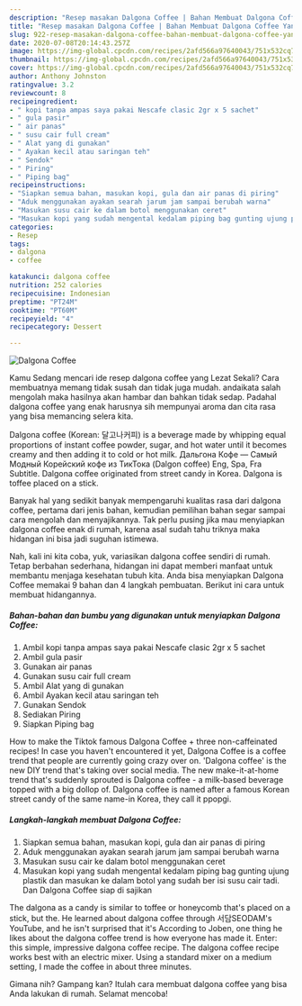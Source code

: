 ```yaml
---
description: "Resep masakan Dalgona Coffee | Bahan Membuat Dalgona Coffee Yang Sedap"
title: "Resep masakan Dalgona Coffee | Bahan Membuat Dalgona Coffee Yang Sedap"
slug: 922-resep-masakan-dalgona-coffee-bahan-membuat-dalgona-coffee-yang-sedap
date: 2020-07-08T20:14:43.257Z
image: https://img-global.cpcdn.com/recipes/2afd566a97640043/751x532cq70/dalgona-coffee-foto-resep-utama.jpg
thumbnail: https://img-global.cpcdn.com/recipes/2afd566a97640043/751x532cq70/dalgona-coffee-foto-resep-utama.jpg
cover: https://img-global.cpcdn.com/recipes/2afd566a97640043/751x532cq70/dalgona-coffee-foto-resep-utama.jpg
author: Anthony Johnston
ratingvalue: 3.2
reviewcount: 8
recipeingredient:
- " kopi tanpa ampas saya pakai Nescafe clasic 2gr x 5 sachet"
- " gula pasir"
- " air panas"
- " susu cair full cream"
- " Alat yang di gunakan"
- " Ayakan kecil atau saringan teh"
- " Sendok"
- " Piring"
- " Piping bag"
recipeinstructions:
- "Siapkan semua bahan, masukan kopi, gula dan air panas di piring"
- "Aduk menggunakan ayakan searah jarum jam sampai berubah warna"
- "Masukan susu cair ke dalam botol menggunakan ceret"
- "Masukan kopi yang sudah mengental kedalam piping bag gunting ujung plastik dan masukan ke dalam botol yang sudah ber isi susu cair tadi. Dan Dalgona Coffee siap di sajikan"
categories:
- Resep
tags:
- dalgona
- coffee

katakunci: dalgona coffee 
nutrition: 252 calories
recipecuisine: Indonesian
preptime: "PT24M"
cooktime: "PT60M"
recipeyield: "4"
recipecategory: Dessert

---
```



![Dalgona Coffee](https://img-global.cpcdn.com/recipes/2afd566a97640043/751x532cq70/dalgona-coffee-foto-resep-utama.jpg)

Kamu Sedang mencari ide resep dalgona coffee yang Lezat Sekali? Cara membuatnya memang tidak susah dan tidak juga mudah. andaikata salah mengolah maka hasilnya akan hambar dan bahkan tidak sedap. Padahal dalgona coffee yang enak harusnya sih mempunyai aroma dan cita rasa yang bisa memancing selera kita.

Dalgona coffee (Korean: 달고나커피) is a beverage made by whipping equal proportions of instant coffee powder, sugar, and hot water until it becomes creamy and then adding it to cold or hot milk. Дальгона Кофе — Самый Модный Корейский кофе из ТикТока (Dalgon coffee) Eng, Spa, Fra Subtitle. Dalgona coffee originated from street candy in Korea. Dalgona is toffee placed on a stick.

Banyak hal yang sedikit banyak mempengaruhi kualitas rasa dari dalgona coffee, pertama dari jenis bahan, kemudian pemilihan bahan segar sampai cara mengolah dan menyajikannya. Tak perlu pusing jika mau menyiapkan dalgona coffee enak di rumah, karena asal sudah tahu triknya maka hidangan ini bisa jadi suguhan istimewa.


Nah, kali ini kita coba, yuk, variasikan dalgona coffee sendiri di rumah. Tetap berbahan sederhana, hidangan ini dapat memberi manfaat untuk membantu menjaga kesehatan tubuh kita. Anda bisa menyiapkan Dalgona Coffee memakai 9 bahan dan 4 langkah pembuatan. Berikut ini cara untuk membuat hidangannya.

<!--inarticleads1-->

##### Bahan-bahan dan bumbu yang digunakan untuk menyiapkan Dalgona Coffee:

1. Ambil  kopi tanpa ampas saya pakai Nescafe clasic 2gr x 5 sachet
1. Ambil  gula pasir
1. Gunakan  air panas
1. Gunakan  susu cair full cream
1. Ambil  Alat yang di gunakan
1. Ambil  Ayakan kecil atau saringan teh
1. Gunakan  Sendok
1. Sediakan  Piring
1. Siapkan  Piping bag


How to make the Tiktok famous Dalgona Coffee + three non-caffeinated recipes! In case you haven&#39;t encountered it yet, Dalgona Coffee is a coffee trend that people are currently going crazy over on. &#39;Dalgona coffee&#39; is the new DIY trend that&#39;s taking over social media. The new make-it-at-home trend that&#39;s suddenly sprouted is Dalgona coffee - a milk-based beverage topped with a big dollop of. Dalgona coffee is named after a famous Korean street candy of the same name-in Korea, they call it ppopgi. 

<!--inarticleads2-->

##### Langkah-langkah membuat Dalgona Coffee:

1. Siapkan semua bahan, masukan kopi, gula dan air panas di piring
1. Aduk menggunakan ayakan searah jarum jam sampai berubah warna
1. Masukan susu cair ke dalam botol menggunakan ceret
1. Masukan kopi yang sudah mengental kedalam piping bag gunting ujung plastik dan masukan ke dalam botol yang sudah ber isi susu cair tadi. Dan Dalgona Coffee siap di sajikan


The dalgona as a candy is similar to toffee or honeycomb that&#39;s placed on a stick, but the. He learned about dalgona coffee through 서담SEODAM&#39;s YouTube, and he isn&#39;t surprised that it&#39;s According to Joben, one thing he likes about the dalgona coffee trend is how everyone has made it. Enter: this simple, impressive dalgona coffee recipe. The dalgona coffee recipe works best with an electric mixer. Using a standard mixer on a medium setting, I made the coffee in about three minutes. 

Gimana nih? Gampang kan? Itulah cara membuat dalgona coffee yang bisa Anda lakukan di rumah. Selamat mencoba!
